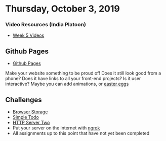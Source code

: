 Thursday, October 3, 2019
======================
### Video Resources (India Platoon)
- [Week 5 Videos](https://www.youtube.com/playlist?list=PLu0CiQ7bzwESUO8TDdosfRHzU6V2wPOrT)

## Github Pages
* [Github Pages](https://pages.github.com/)

Make your website something to be proud of! Does it still look good from a phone? Does it have links to all your front-end projects? Is it user interactive? Maybe you can add animations, or [easter eggs](https://www.webopedia.com/TERM/E/easter_egg.html)

## Challenges
* [Browser Storage](https://github.com/julietplatoon/browser-storage)
* [Simple Todo](https://github.com/julietplatoon/simple-todo)
* [HTTP Server Two](https://github.com/julietplatoon/http-server-two)
* Put your server on the internet with [ngrok](https://ngrok.com)
* All assignments up to this point that have not yet been completed
